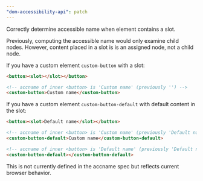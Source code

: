 ```yaml
---
"dom-accessibility-api": patch
---
```


Correctly determine accessible name when element contains a slot.

Previously, computing the accessible name would only examine child nodes. However, content placed in a slot is is an assigned node, not a child node.

If you have a custom element `custom-button` with a slot:

```html
<button><slot></slot></button>

<!-- accname of inner <button> is 'Custom name' (previously '') -->
<custom-button>Custom name</custom-button>
```

If you have a custom element `custom-button-default` with default content in the slot:

```html
<button><slot>Default name</slot></button>

<!-- accname of inner <button> is 'Custom name' (previously 'Default name') -->
<custom-button-default>Custom name</custom-button-default>

<!-- accname of inner <button> is 'Default name' (previously 'Default name') -->
<custom-button-default></custom-button-default>
```

This is not currently defined in the accname spec but reflects current browser behavior.
